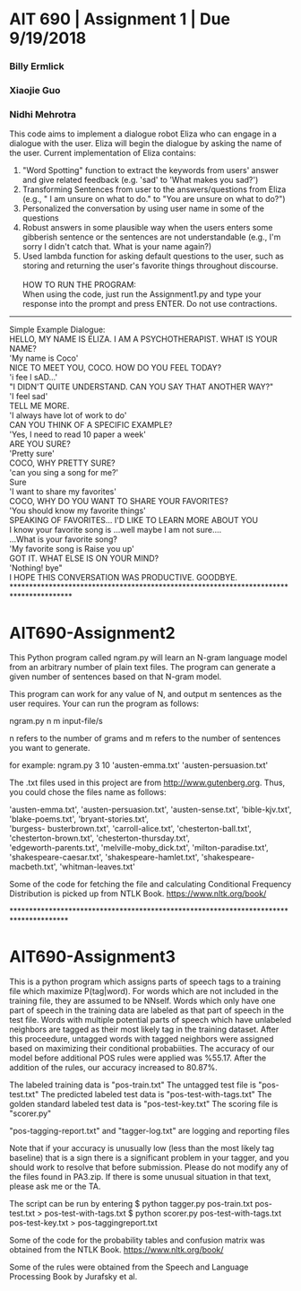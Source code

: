 # AIT 690 | Assignment 1 | Due 9/19/2018
### Billy Ermlick
### Xiaojie Guo
### Nidhi Mehrotra
This code aims to implement a dialogue robot Eliza who can engage in a dialogue with the user.
Eliza will begin the dialogue by asking the name of the user. Current implementation of Eliza contains:
1)	"Word Spotting" function to extract the keywords from users' answer and give related feedback (e.g. 'sad' to 'What makes you sad?')
2)	 Transforming Sentences from user to the answers/questions from Eliza (e.g., " I am unsure on what to do." to "You are unsure on what to do?")
3)	Personalized the conversation by using user name in some of the questions
4)	Robust answers in some plausible way when the users enters some gibberish sentence or the sentences are not understandable (e.g., I'm sorry I didn't catch that. What is your name again?)
5)	Used lambda function for asking default questions to the user, such as storing and returning the user's favorite things throughout discourse. <br><br>
HOW TO RUN THE PROGRAM:<br>
When using the code, just run the Assignment1.py and type your response into the prompt and press ENTER. Do not use contractions.<br>
***********************************************************************************
Simple Example Dialogue: <br>
HELLO, MY NAME IS ELIZA. I AM A PSYCHOTHERAPIST. WHAT IS YOUR NAME?<br>
    'My name is Coco'<br>
NICE TO MEET YOU, COCO. HOW DO YOU FEEL TODAY? <br>
    'i fee l sAD...'    <br>
"I DIDN'T QUITE UNDERSTAND. CAN YOU SAY THAT ANOTHER WAY?"<br>
    'I feel sad'<br>
TELL ME MORE.<br>
    'I always have lot of work to do'<br>
CAN YOU THINK OF A SPECIFIC EXAMPLE?<br>
    'Yes, I need to read 10 paper a week'<br>
ARE YOU SURE?<br>
    'Pretty sure'<br>
COCO, WHY PRETTY SURE?     <br>
    'can you sing a song for me?'<br>
Sure<br>
    'I want to share my favorites'<br>
COCO, WHY DO YOU WANT TO SHARE YOUR FAVORITES?    <br>
    'You should know my favorite things'<br>
SPEAKING OF FAVORITES... I'D LIKE TO LEARN MORE ABOUT YOU<br>
I know your favorite song is ...well maybe I am not sure....<br>
...What is your favorite song?  <br>
    'My favorite song is Raise you up'   <br>
GOT IT. WHAT ELSE IS ON YOUR MIND?     <br>
    'Nothing! bye"<br>
I HOPE THIS CONVERSATION WAS PRODUCTIVE. GOODBYE.<br>
***************************************************************************************<br>
# AIT690-Assignment2

This Python program called ngram.py will learn an N-gram language model from an arbitrary number of plain text files. The program can generate a given number of sentences based on that N-gram model.

This program can work for any value of N, and output m sentences as the user requires. Your can run the program as follows:

   ngram.py n m input-file/s

n refers to the number of grams and m refers to the number of sentences you want to generate.

for example:
   ngram.py 3 10 'austen-emma.txt' 'austen-persuasion.txt'


The .txt files used in this project are from <http://www.gutenberg.org>. Thus, you could chose the files name as follows:

   'austen-emma.txt', 'austen-persuasion.txt', 'austen-sense.txt', 'bible-kjv.txt', 'blake-poems.txt', 'bryant-stories.txt',  
   'burgess-  busterbrown.txt', 'carroll-alice.txt', 'chesterton-ball.txt', 'chesterton-brown.txt', 'chesterton-thursday.txt',  
   'edgeworth-parents.txt', 'melville-moby_dick.txt', 'milton-paradise.txt', 'shakespeare-caesar.txt',
   'shakespeare-hamlet.txt',   'shakespeare-macbeth.txt', 'whitman-leaves.txt'

Some of the code for fetching the file and calculating Conditional Frequency Distribution is picked up from NTLK Book.
https://www.nltk.org/book/

**************************************************************************************<br>
# AIT690-Assignment3

This is a python program which assigns parts of speech tags to a training file
which maximize P(tag|word). For words which are not included in the training file,
they are assumed to be NNself. Words which only have one part of speech in the training
data are labeled as that part of speech in the test file. Words with multiple
potential parts of speech which have unlabeled neighbors are tagged as their
most likely tag in the training dataset. After this proceedure, untagged words
with tagged neighbors were assigned based on maximizing their conditional
probabiities. The accuracy of our model before additional POS rules were applied
was %55.17. After the addition of the rules, our accuracy increased to 80.87%.

The labeled training data is "pos-train.txt"
The untagged test file is "pos-test.txt"
The predicted labeled test data is "pos-test-with-tags.txt"
The golden standard labeled test data is "pos-test-key.txt"
The scoring file is "scorer.py"

"pos-tagging-report.txt" and "tagger-log.txt" are logging and reporting files


Note that if your accuracy is unusually low (less than the most likely tag baseline) that is a sign there is a
significant problem in your tagger, and you should work to resolve that before submission.
Please do not modify any of the files found in PA3.zip. If there is some unusual situation in that text,
please ask me or the TA.

The script can be run by entering
$  python tagger.py pos-train.txt pos-test.txt > pos-test-with-tags.txt
$ python scorer.py pos-test-with-tags.txt pos-test-key.txt > pos-taggingreport.txt

Some of the code for the probability tables and confusion matrix was obtained from the NTLK Book.
https://www.nltk.org/book/

Some of the rules were obtained from the Speech and Language Processing Book by Jurafsky et al.

